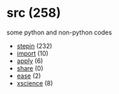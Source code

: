 # src (258)
some python and non-python codes

+ [stepin](stepin/README.md) (232)
+ [import](import/README.md) (10)
+ [apply](apply/README.md) (6)
+ [share](share/README.md) (0)
+ [ease](ease/README.md) (2)
+ [xscience](xscience/README.md) (8)
